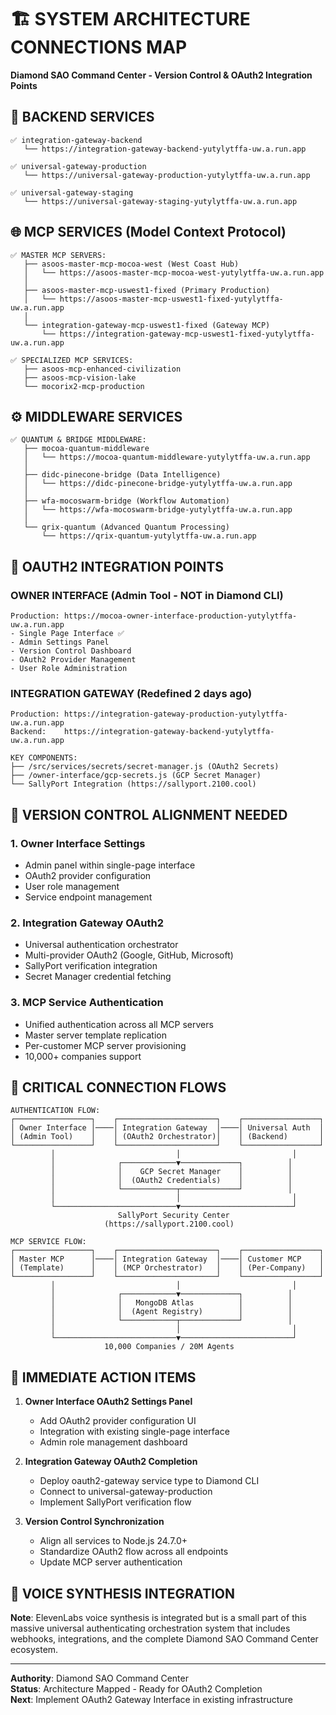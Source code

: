 # 🏗️ SYSTEM ARCHITECTURE CONNECTIONS MAP
**Diamond SAO Command Center - Version Control & OAuth2 Integration Points**

## 🔗 BACKEND SERVICES
```
✅ integration-gateway-backend
   └── https://integration-gateway-backend-yutylytffa-uw.a.run.app
   
✅ universal-gateway-production  
   └── https://universal-gateway-production-yutylytffa-uw.a.run.app
   
✅ universal-gateway-staging
   └── https://universal-gateway-staging-yutylytffa-uw.a.run.app
```

## 🌐 MCP SERVICES (Model Context Protocol)
```
✅ MASTER MCP SERVERS:
   ├── asoos-master-mcp-mocoa-west (West Coast Hub)
   │   └── https://asoos-master-mcp-mocoa-west-yutylytffa-uw.a.run.app
   │
   ├── asoos-master-mcp-uswest1-fixed (Primary Production)
   │   └── https://asoos-master-mcp-uswest1-fixed-yutylytffa-uw.a.run.app
   │
   └── integration-gateway-mcp-uswest1-fixed (Gateway MCP)
       └── https://integration-gateway-mcp-uswest1-fixed-yutylytffa-uw.a.run.app

✅ SPECIALIZED MCP SERVICES:
   ├── asoos-mcp-enhanced-civilization
   ├── asoos-mcp-vision-lake  
   └── mocorix2-mcp-production
```

## ⚙️ MIDDLEWARE SERVICES
```
✅ QUANTUM & BRIDGE MIDDLEWARE:
   ├── mocoa-quantum-middleware
   │   └── https://mocoa-quantum-middleware-yutylytffa-uw.a.run.app
   │
   ├── didc-pinecone-bridge (Data Intelligence)
   │   └── https://didc-pinecone-bridge-yutylytffa-uw.a.run.app
   │
   ├── wfa-mocoswarm-bridge (Workflow Automation)
   │   └── https://wfa-mocoswarm-bridge-yutylytffa-uw.a.run.app
   │
   └── qrix-quantum (Advanced Quantum Processing)
       └── https://qrix-quantum-yutylytffa-uw.a.run.app
```

## 🔐 OAUTH2 INTEGRATION POINTS

### **OWNER INTERFACE** (Admin Tool - NOT in Diamond CLI)
```
Production: https://mocoa-owner-interface-production-yutylytffa-uw.a.run.app
- Single Page Interface ✅
- Admin Settings Panel 
- Version Control Dashboard
- OAuth2 Provider Management
- User Role Administration
```

### **INTEGRATION GATEWAY** (Redefined 2 days ago)
```
Production: https://integration-gateway-production-yutylytffa-uw.a.run.app
Backend:    https://integration-gateway-backend-yutylytffa-uw.a.run.app

KEY COMPONENTS:
├── /src/services/secrets/secret-manager.js (OAuth2 Secrets)
├── /owner-interface/gcp-secrets.js (GCP Secret Manager)
└── SallyPort Integration (https://sallyport.2100.cool)
```

## 🎯 VERSION CONTROL ALIGNMENT NEEDED

### **1. Owner Interface Settings** 
- Admin panel within single-page interface
- OAuth2 provider configuration
- User role management  
- Service endpoint management

### **2. Integration Gateway OAuth2**
- Universal authentication orchestrator
- Multi-provider OAuth2 (Google, GitHub, Microsoft)  
- SallyPort verification integration
- Secret Manager credential fetching

### **3. MCP Service Authentication**
- Unified authentication across all MCP servers
- Master server template replication
- Per-customer MCP server provisioning
- 10,000+ companies support

## 🔄 CRITICAL CONNECTION FLOWS

```
AUTHENTICATION FLOW:
┌─────────────────┐    ┌──────────────────────┐    ┌─────────────────┐
│ Owner Interface │────│ Integration Gateway  │────│ Universal Auth  │
│ (Admin Tool)    │    │ (OAuth2 Orchestrator)│    │ (Backend)       │
└─────────────────┘    └──────────────────────┘    └─────────────────┘
         │                           │                         │
         │              ┌────────────▼─────────────┐          │
         │              │    GCP Secret Manager    │          │
         │              │  (OAuth2 Credentials)    │          │
         │              └────────────┬─────────────┘          │
         │                           │                         │
         └───────────────────────────▼─────────────────────────┘
                        SallyPort Security Center
                     (https://sallyport.2100.cool)

MCP SERVICE FLOW:
┌─────────────────┐    ┌──────────────────────┐    ┌─────────────────┐
│ Master MCP      │────│ Integration Gateway  │────│ Customer MCP    │
│ (Template)      │    │ (MCP Orchestrator)   │    │ (Per-Company)   │
└─────────────────┘    └──────────────────────┘    └─────────────────┘
         │                           │                         │
         │              ┌────────────▼─────────────┐          │
         │              │   MongoDB Atlas          │          │
         │              │  (Agent Registry)        │          │
         │              └────────────┬─────────────┘          │
         │                           │                         │
         └───────────────────────────▼─────────────────────────┘
                     10,000 Companies / 20M Agents
```

## 🚀 IMMEDIATE ACTION ITEMS

1. **Owner Interface OAuth2 Settings Panel**
   - Add OAuth2 provider configuration UI
   - Integration with existing single-page interface
   - Admin role management dashboard

2. **Integration Gateway OAuth2 Completion**  
   - Deploy oauth2-gateway service type to Diamond CLI
   - Connect to universal-gateway-production
   - Implement SallyPort verification flow

3. **Version Control Synchronization**
   - Align all services to Node.js 24.7.0+
   - Standardize OAuth2 flow across all endpoints
   - Update MCP server authentication

## 🎤 VOICE SYNTHESIS INTEGRATION
**Note**: ElevenLabs voice synthesis is integrated but is a small part of this massive universal authenticating orchestration system that includes webhooks, integrations, and the complete Diamond SAO Command Center ecosystem.

---
**Authority**: Diamond SAO Command Center  
**Status**: Architecture Mapped - Ready for OAuth2 Completion  
**Next**: Implement OAuth2 Gateway Interface in existing infrastructure
